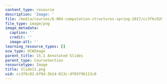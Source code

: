 ```yaml
---
content_type: resource
description: 'Image: '
file: /media/courses/6-004-computation-structures-spring-2017/cc3f6c826f9d3b14013cdf03f96113c0_Slide11.png
file_type: image/png
image_metadata:
  caption: ''
  credit: ''
  image-alt: ''
learning_resource_types: []
ocw_type: OCWImage
parent_title: 15.1 Annotated Slides
parent_type: CourseSection
resourcetype: Image
title: Slide11.png
uid: cc3f6c82-6f9d-3b14-013c-df03f96113c0
---
```

